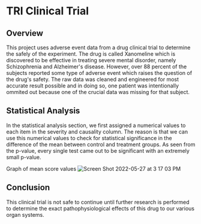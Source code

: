 # TRI Clinical Trial

## Overview
This project uses adverse event data from a drug clinical trial to determine the safely of the experiment. The drug is called Xanomeline which is discovered to be effective in treating severe mental disorder, namely Schizophrenia and Alzheimer's disease. However, over 88 percent of the subjects reported some type of adverse event which raises the question of the drug's safety. The raw data was cleaned and engineered for most accurate result possible and in doing so, one patient was intentionally ommited out because one of the crucial data was missing for that subject. 

## Statistical Analysis
In the statistical analysis section, we first assigned a numerical values to each item in the severity and causality column. The reason is that we can use this numerical values to check for statistical significance in the difference of the mean between control and treatment groups. As seen from the p-value, every single test came out to be significant with an extremely small p-value.

Graph of mean score values
![Screen Shot 2022-05-27 at 3 17 03 PM](https://user-images.githubusercontent.com/92397140/170776246-223227ca-3a40-49c9-ba8d-10d810557cb1.png)

## Conclusion
This clinical trial is not safe to continue until further research is performed to determine the exact pathophysiological effects of this drug to our various organ systems.
